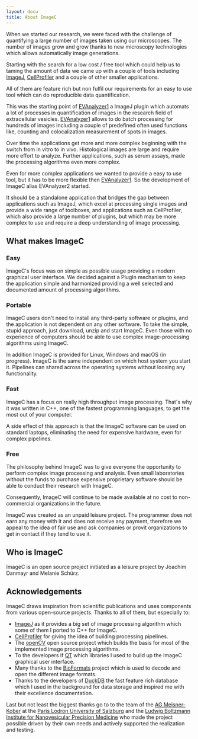```yaml
---
layout: docu
title: About ImageC
---
```


When we started our research, we were faced with the challenge of quantifying a large number of images taken using our microscopes.
The number of images grow and grow thanks to new microscopy technologies which allows automatically image generations.

Starting with the search for a low cost / free tool which could help us to taming the amount of data we came up with a couple of tools including [ImageJ](https://imagej.net/ij/), [CellProfiler](https://cellprofiler.org/) and a couple of other smaller applications.

All of them are feature rich but non fulfil our requirements for an easy to use tool which can do reproducible data quantification.

This was the starting point of [EVAnalyzer1](https://github.com/joda01/evanalyzer) a ImageJ plugin which automats a lot of processes in quantification of images in the research field of extracellular vesicles.
[EVAnalyzer1](https://github.com/joda01/evanalyzer) allows to do batch processing for hundreds of images including a couple of predefined often used functions like, counting and colocalization measurement of spots in images.

Over time the applications get more and more complex beginning with the switch from in vitro to in vivo.
Histological images are large and require more effort to analyze.
Further applications, such as serum assays, made the processing algorithms even more complex.

Even for more complex applications we wanted to provide a easy to use tool, but it has to be more flexible then [EVAnalyzer1](https://github.com/joda01/evanalyzer).
So the development of ImageC alias EVAnalyzer2 started.

It should be a standalone application that bridges the gap between applications such as ImageJ, which excel at processing single images and provide a wide range of toolboxes, and applications such as CellProfiler, which also provide a large number of plugins, but which may be more complex to use and require a deep understanding of image processing.


## What makes ImageC

### Easy

ImageC's focus was on simple as possible usage providing a modern graphical user interface.
We decided against a PlugIn mechanism to keep the application simple and harmonized providing a well selected and documented amount of processing algorithms.

### Portable

ImageC users don't need to install any third-party software or plugins, and the application is not dependent on any other software.
To take the simple, stupid approach, just download, unzip and start ImageC.
Even those with no experience of computers should be able to use complex image-processing algorithms using ImageC.

In addition ImageC is provided for Linux, Windows and macOS (in progress).
ImageC is the same independent on which host system you start it.
Pipelines can shared across the operating systems without loosing any functionality.


### Fast

ImageC has a focus on really high throughput image processing.
That's why it was written in C++, one of the fastest programming languages, to get the most out of your computer.

A side effect of this approach is that the ImageC software can be used on standard laptops, eliminating the need for expensive hardware, even for complex pipelines.

### Free

The philosophy behind ImageC was to give everyone the opportunity to perform complex image processing and analysis. 
Even small laboratories without the funds to purchase expensive proprietary software should be able to conduct their research with ImageC.

Consequently, ImageC will continue to be made available at no cost to non-commercial organizations in the future.

ImageC was created as an unpaid leisure project. 
The programmer does not earn any money with it and does not receive any payment, therefore we appeal to the idea of fair use and ask companies or provit organizations to get in contact if they tend to use it.

## Who is ImageC

ImageC is an open source project initiated as a leisure project by Joachim Danmayr and Melanie Schürz.


## Acknowledgements

ImageC draws inspiration from scientific publications and uses components from various open-source projects. 
Thanks to all of them, but especially to:

* [ImageJ](https://imagej.net/ij/) as it provides a big set of image processing algorithm which some of them I ported to C++ for ImageC.
* [CellProfiler](https://cellprofiler.org/) for giving the idea of building processing pipelines.
* The [openCV](https://opencv.org/) open source project which builds the basis for most of the implemented image processing algorithms.
* To the developers if [QT](https://www.qt.io/) which libraries I used to build up the ImageC graphical user interface.
* Many thanks to the [BioFormats](https://www.openmicroscopy.org/bio-formats/) project which is used to decode and open the different image formats.
* Thanks to the developers of [DuckDB](https://duckdb.org/) the fast feature rich database which I used in the background for data storage and inspired me with their excellence documentation.


Last but not least the biggest thanks go to to the team of the [AG Meisner-Kober](https://www.plus.ac.at/biosciences/the-department/research-groups/meisner-kober/?lang=en) at the [Paris Lodron University of Salzburg](https://www.plus.ac.at/) and the [Ludwig Boltzmann Institute for Nanovesicular Precision Medicine](https://nvpm.lbg.ac.at/) who made the project possible driven by their own needs and actively supported the realization and testing.



